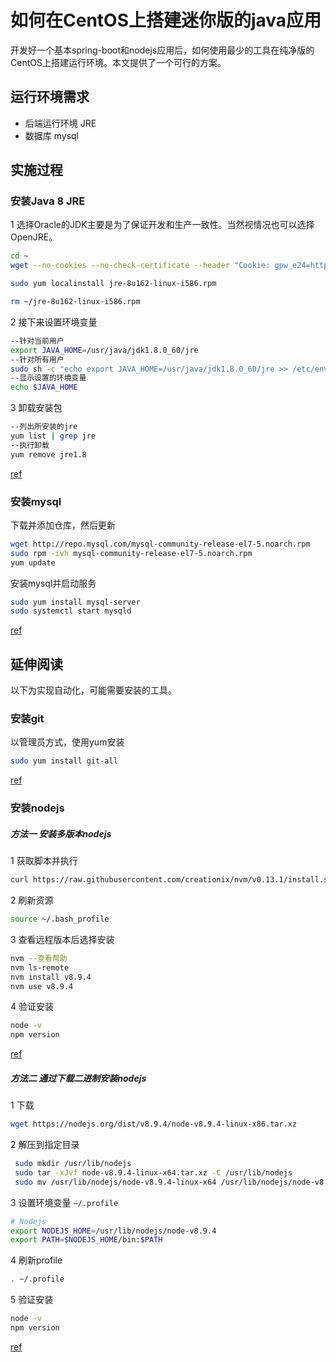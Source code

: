 # 如何在CentOS上搭建迷你版的java应用

开发好一个基本spring-boot和nodejs应用后，如何使用最少的工具在纯净版的CentOS上搭建运行环境。本文提供了一个可行的方案。

<!-- more -->
## 运行环境需求

* 后端运行环境 JRE 
* 数据库 mysql 

## 实施过程

### 安装Java 8 JRE 

1 选择Oracle的JDK主要是为了保证开发和生产一致性。当然视情况也可以选择OpenJRE。

``` bash
cd ~
wget --no-cookies --no-check-certificate --header "Cookie: gpw_e24=http%3A%2F%2Fwww.oracle.com%2F; oraclelicense=accept-securebackup-cookie" "http://download.oracle.com/otn-pub/java/jdk/8u162-b12/0da788060d494f5095bf8624735fa2f1/jre-8u162-linux-i586.rpm"

sudo yum localinstall jre-8u162-linux-i586.rpm

rm ~/jre-8u162-linux-i586.rpm
```

2 接下来设置环境变量

``` bash
--针对当前用户
export JAVA_HOME=/usr/java/jdk1.8.0_60/jre
--针对所有用户
sudo sh -c "echo export JAVA_HOME=/usr/java/jdk1.8.0_60/jre >> /etc/environment"
--显示设置的环境变量
echo $JAVA_HOME
```

3 卸载安装包

``` bash
--列出所安装的jre
yum list | grep jre
--执行卸载
yum remove jre1.8
```

[ref](https://www.digitalocean.com/community/tutorials/how-to-install-java-on-centos-and-fedora)

### 安装mysql

下载并添加仓库，然后更新

``` bash
wget http://repo.mysql.com/mysql-community-release-el7-5.noarch.rpm
sudo rpm -ivh mysql-community-release-el7-5.noarch.rpm
yum update
```

安装mysql并启动服务

``` bash
sudo yum install mysql-server
sudo systemctl start mysqld
```
[ref](https://linode.com/docs/databases/mysql/how-to-install-mysql-on-centos-7/)

## 延伸阅读

以下为实现自动化，可能需要安装的工具。

### 安装git

以管理员方式，使用yum安装

``` bash
sudo yum install git-all
```

[ref](https://git-scm.com/book/en/v2/Getting-Started-Installing-Git)

### 安装nodejs

##### 方法一 安装多版本nodejs

1 获取脚本并执行 
``` bash
curl https://raw.githubusercontent.com/creationix/nvm/v0.13.1/install.sh | bash
```
2 刷新资源 
``` bash
source ~/.bash_profile
```

3 查看远程版本后选择安装
``` bash
nvm --查看帮助
nvm ls-remote
nvm install v8.9.4
nvm use v8.9.4
 ```

4 验证安装

``` bash
node -v
npm version
```
[ref](https://www.digitalocean.com/community/tutorials/how-to-install-node-js-on-a-centos-7-server)

##### 方法二 通过下载二进制安装nodejs

1 下载

``` bash
wget https://nodejs.org/dist/v8.9.4/node-v8.9.4-linux-x86.tar.xz
```

2 解压到指定目录

``` bash
 sudo mkdir /usr/lib/nodejs
 sudo tar -xJvf node-v8.9.4-linux-x64.tar.xz -C /usr/lib/nodejs 
 sudo mv /usr/lib/nodejs/node-v8.9.4-linux-x64 /usr/lib/nodejs/node-v8.9.4
 ```

3 设置环境变量 `~/.profile`

``` bash
# Nodejs
export NODEJS_HOME=/usr/lib/nodejs/node-v8.9.4
export PATH=$NODEJS_HOME/bin:$PATH 
```

4 刷新profile

``` bash
. ~/.profile
```

5 验证安装

``` bash
node -v
npm version
```

[ref](https://github.com/nodejs/help/wiki/Installation)
